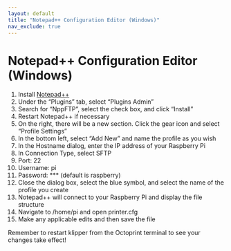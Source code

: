 ```yaml
---
layout: default
title: "Notepad++ Configuration Editor (Windows)"
nav_exclude: true
---
```


# Notepad++ Configuration Editor (Windows)

1.  Install [Notepad++](https://notepad-plus-plus.org)
2.  Under the “Plugins” tab, select “Plugins Admin”
3.  Search for “NppFTP”, select the check box, and click “Install” 
4.  Restart Notepad++ if necessary
5.  On the right, there will be a new section. Click the gear icon and select “Profile Settings” 
6.  In the bottom left, select “Add New” and name the profile as you wish
7.  In the Hostname dialog, enter the IP address of your Raspberry Pi
8.  In Connection Type, select SFTP
9.  Port: 22 
10.  Username: pi
11.  Password: *** (default is raspberry)
12.  Close the dialog box, select the blue symbol, and select the name of the profile you create
13.  Notepad++ will connect to your Raspberry Pi and display the file structure
14.  Navigate to /home/pi and open printer.cfg
15.  Make any applicable edits and then save the file

Remember to restart klipper from the Octoprint terminal to see your changes take effect!
